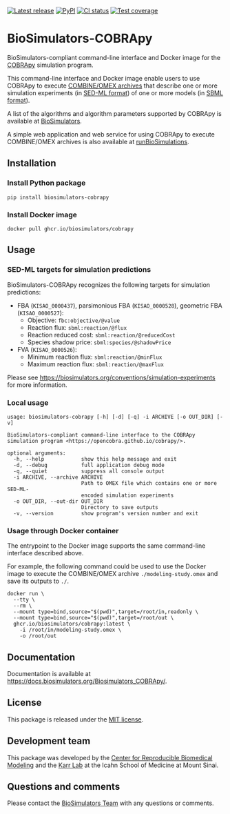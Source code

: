 [![Latest release](https://img.shields.io/github/v/tag/biosimulators/Biosimulators_COBRApy)](https://github.com/biosimulations/Biosimulators_COBRApy/releases)
[![PyPI](https://img.shields.io/pypi/v/biosimulators_cobrapy)](https://pypi.org/project/biosimulators_cobrapy/)
[![CI status](https://github.com/biosimulators/Biosimulators_COBRApy/workflows/Continuous%20integration/badge.svg)](https://github.com/biosimulators/Biosimulators_COBRApy/actions?query=workflow%3A%22Continuous+integration%22)
[![Test coverage](https://codecov.io/gh/biosimulators/Biosimulators_COBRApy/branch/dev/graph/badge.svg)](https://codecov.io/gh/biosimulators/Biosimulators_COBRApy)

# BioSimulators-COBRApy
BioSimulators-compliant command-line interface and Docker image for the [COBRApy](https://opencobra.github.io/cobrapy/) simulation program.

This command-line interface and Docker image enable users to use COBRApy to execute [COMBINE/OMEX archives](https://combinearchive.org/) that describe one or more simulation experiments (in [SED-ML format](https://sed-ml.org)) of one or more models (in [SBML format](http://sbml.org])).

A list of the algorithms and algorithm parameters supported by COBRApy is available at [BioSimulators](https://biosimulators.org/simulators/cobrapy).

A simple web application and web service for using COBRApy to execute COMBINE/OMEX archives is also available at [runBioSimulations](https://run.biosimulations.org).

## Installation

### Install Python package
```
pip install biosimulators-cobrapy
```

### Install Docker image
```
docker pull ghcr.io/biosimulators/cobrapy
```

## Usage

### SED-ML targets for simulation predictions

BioSimulators-COBRApy recognizes the following targets for simulation predictions:

- FBA (`KISAO_0000437`), parsimonious FBA (`KISAO_0000528`), geometric FBA (`KISAO_0000527`):
  - Objective: `fbc:objective/@value`
  - Reaction flux: `sbml:reaction/@flux`
  - Reaction reduced cost: `sbml:reaction/@reducedCost`
  - Species shadow price: `sbml:species/@shadowPrice`
- FVA (`KISAO_0000526`):
  - Minimum reaction flux: `sbml:reaction/@minFlux`
  - Maximum reaction flux: `sbml:reaction/@maxFlux`

Please see https://biosimulators.org/conventions/simulation-experiments for more information.

### Local usage
```
usage: biosimulators-cobrapy [-h] [-d] [-q] -i ARCHIVE [-o OUT_DIR] [-v]

BioSimulators-compliant command-line interface to the COBRApy simulation program <https://opencobra.github.io/cobrapy/>.

optional arguments:
  -h, --help            show this help message and exit
  -d, --debug           full application debug mode
  -q, --quiet           suppress all console output
  -i ARCHIVE, --archive ARCHIVE
                        Path to OMEX file which contains one or more SED-ML-
                        encoded simulation experiments
  -o OUT_DIR, --out-dir OUT_DIR
                        Directory to save outputs
  -v, --version         show program's version number and exit
```

### Usage through Docker container
The entrypoint to the Docker image supports the same command-line interface described above.

For example, the following command could be used to use the Docker image to execute the COMBINE/OMEX archive `./modeling-study.omex` and save its outputs to `./`.

```
docker run \
  --tty \
  --rm \
  --mount type=bind,source="$(pwd)",target=/root/in,readonly \
  --mount type=bind,source="$(pwd)",target=/root/out \
  ghcr.io/biosimulators/cobrapy:latest \
    -i /root/in/modeling-study.omex \
    -o /root/out
```

## Documentation
Documentation is available at https://docs.biosimulators.org/Biosimulators_COBRApy/.

## License
This package is released under the [MIT license](LICENSE).

## Development team
This package was developed by the [Center for Reproducible Biomedical Modeling](http://reproduciblebiomodels.org) and the [Karr Lab](https://www.karrlab.org) at the Icahn School of Medicine at Mount Sinai.

## Questions and comments
Please contact the [BioSimulators Team](mailto:info@biosimulators.org) with any questions or comments.
